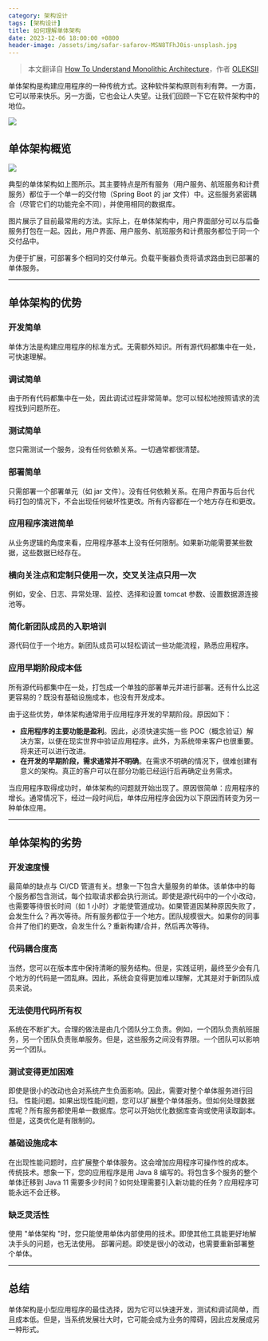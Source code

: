 ```yaml
---
category: 架构设计
tags: [架构设计]
title: 如何理解单体架构
date: 2023-12-06 18:00:00 +0800
header-image: /assets/img/safar-safarov-MSN8TFhJ0is-unsplash.jpg
---
```


> 本文翻译自 [How To Understand Monolithic Architecture](https://datamify.com/architecture/how-to-understand-monolithic-architecture/)，作者 [OLEKSII](https://datamify.com/author/vader/)

<!-- more -->

单体架构是构建应用程序的一种传统方式。这种软件架构原则有利有弊。一方面，它可以带来快乐。另一方面，它也会让人失望。让我们回顾一下它在软件架构中的地位。

![](https://images-1318308994.cos.ap-chengdu.myqcloud.com/article/20231206170418.png)

## 单体架构概览

![](https://images-1318308994.cos.ap-chengdu.myqcloud.com/article/20231206170524.png)

典型的单体架构如上图所示。其主要特点是所有服务（用户服务、航班服务和计费服务）都位于一个单一的交付物（Spring Boot 的 jar 文件）中。这些服务紧密耦合（尽管它们的功能完全不同），并使用相同的数据库。

图片展示了目前最常用的方法。实际上，在单体架构中，用户界面部分可以与后备服务打包在一起。因此，用户界面、用户服务、航班服务和计费服务都位于同一个交付品中。

为便于扩展，可部署多个相同的交付单元。负载平衡器负责将请求路由到已部署的单体服务。

---

## 单体架构的优势

### 开发简单

单体方法是构建应用程序的标准方式。无需额外知识。所有源代码都集中在一处，可快速理解。

### 调试简单

由于所有代码都集中在一处，因此调试过程非常简单。您可以轻松地按照请求的流程找到问题所在。

### 测试简单

您只需测试一个服务，没有任何依赖关系。一切通常都很清楚。

### 部署简单

只需部署一个部署单元（如 jar 文件）。没有任何依赖关系。在用户界面与后台代码打包的情况下，不会出现任何破坏性更改。所有内容都在一个地方存在和更改。

### 应用程序演进简单

从业务逻辑的角度来看，应用程序基本上没有任何限制。如果新功能需要某些数据，这些数据已经存在。

### 横向关注点和定制只使用一次，交叉关注点只用一次

例如，安全、日志、异常处理、监控、选择和设置 tomcat 参数、设置数据源连接池等。

### 简化新团队成员的入职培训

源代码位于一个地方。新团队成员可以轻松调试一些功能流程，熟悉应用程序。

### 应用早期阶段成本低

所有源代码都集中在一处，打包成一个单独的部署单元并进行部署。还有什么比这更容易的？既没有基础设施成本，也没有开发成本。

由于这些优势，单体架构通常用于应用程序开发的早期阶段。原因如下：

- **应用程序的主要功能是盈利**。因此，必须快速实施一些 POC（概念验证）解决方案，以便在现实世界中验证应用程序。此外，为系统带来客户也很重要。将来还可以进行改进。
- **在开发的早期阶段，需求通常并不明确**。在需求不明确的情况下，很难创建有意义的架构。真正的客户可以在部分功能已经运行后再确定业务需求。

当应用程序取得成功时，单体架构的问题就开始出现了。原因很简单：应用程序的增长。通常情况下，经过一段时间后，单体应用程序会因为以下原因而转变为另一种单体应用。

---

## 单体架构的劣势

### 开发速度慢

最简单的缺点与 CI/CD 管道有关。想象一下包含大量服务的单体。该单体中的每个服务都包含测试，每个拉取请求都会执行测试。即使是源代码中的一个小改动，也需要等待很长时间（如 1 小时）才能使管道成功。如果管道因某种原因失败了，会发生什么？再次等待。所有服务都位于一个地方。团队规模很大。如果你的同事合并了他们的更改，会发生什么？重新构建/合并，然后再次等待。

### 代码耦合度高

当然，您可以在版本库中保持清晰的服务结构。但是，实践证明，最终至少会有几个地方的代码是一团乱麻。因此，系统会变得更加难以理解，尤其是对于新团队成员来说。

### 无法使用代码所有权

系统在不断扩大。合理的做法是由几个团队分工负责。例如，一个团队负责航班服务，另一个团队负责账单服务。但是，这些服务之间没有界限。一个团队可以影响另一个团队。

### 测试变得更加困难

即使是很小的改动也会对系统产生负面影响。因此，需要对整个单体服务进行回归。
性能问题。如果出现性能问题，您可以扩展整个单体服务。但如何处理数据库呢？所有服务都使用单一数据库。您可以开始优化数据库查询或使用读取副本。但是，这类优化是有限制的。

### 基础设施成本

在出现性能问题时，应扩展整个单体服务。这会增加应用程序可操作性的成本。
传统技术。想象一下，您的应用程序是用 Java 8 编写的。将包含多个服务的整个单体迁移到 Java 11 需要多少时间？如何处理需要引入新功能的任务？应用程序可能永远不会迁移。

### 缺乏灵活性

使用 "单体架构 "时，您只能使用单体内部使用的技术。即使其他工具能更好地解决手头的问题，也无法使用。
部署问题。即使是很小的改动，也需要重新部署整个单体。

---

## 总结

单体架构是小型应用程序的最佳选择，因为它可以快速开发，测试和调试简单，而且成本低。但是，当系统发展壮大时，它可能会成为业务的障碍，因此应发展成另一种形式。
